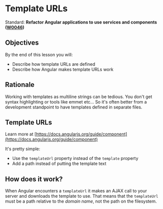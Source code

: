 # Template URLs

Standard: **Refactor Angular applications to use services and components (<a href="#">W0046</a>)**

## Objectives

By the end of this lesson you will:

- Describe how template URLs are defined
- Describe how Angular makes template URLs work

## Rationale

Working with templates as multiline strings can be tedious.  You don't get syntax highlighting or tools like emmet etc...  So it's often better from a development standpoint to have templates defined in separate files.

## Template URLs

Learn more at [https://docs.angularjs.org/guide/component](https://docs.angularjs.org/guide/component)

It's pretty simple:

- Use the `templateUrl` property instead of the `template` property
- Add a path instead of putting the template text

## How does it work?

When Angular encounters a `templateUrl` it makes an AJAX call to your server and downloads the template to use.  That means that the `templateUrl` must be a path relative to the _domain name_, not the path on the filesystem.
